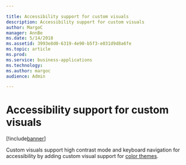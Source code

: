 ```yaml
---

title: Accessibility support for custom visuals
description: Accessibility support for custom visuals
author: MargoC
manager: AnnBe
ms.date: 5/14/2018
ms.assetid: 3993e8d0-6319-4e90-b5f3-e031d9d8a6fe
ms.topic: article
ms.prod: 
ms.service: business-applications
ms.technology: 
ms.author: margoc
audience: Admin

---
```

#  Accessibility support for custom visuals




[!include[banner](../../../../includes/banner.md)]

Custom visuals support high contrast mode and keyboard navigation for
accessibility by adding custom visual support for [color
themes](https://docs.microsoft.com/en-us/power-bi/desktop-report-themes).
